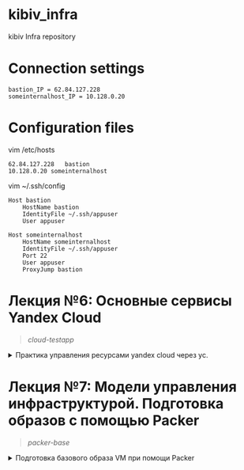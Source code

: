 # kibiv_infra
kibiv Infra repository

# Connection settings
````
bastion_IP = 62.84.127.228
someinternalhost_IP = 10.128.0.20
````
# Configuration files
vim /etc/hosts
````
62.84.127.228	bastion
10.128.0.20	someinternalhost
````
vim ~/.ssh/config
````
Host bastion
	HostName bastion
	IdentityFile ~/.ssh/appuser
	User appuser

Host someinternalhost
	HostName someinternalhost
	IdentityFile ~/.ssh/appuser
	Port 22
	User appuser
	ProxyJump bastion
````

# **Лекция №6: Основные сервисы Yandex Cloud**
> _cloud-testapp_
<details>
  <summary>Практика управления ресурсами yandex cloud через yc.</summary>

# Задание 1:
Данные для подключения к облачному приложению:
````bash
testapp_IP = 51.250.8.21
testapp_port = 9292
````
# Задание 2:
Созданы следующие скрипты (права на выполнение добавлены):
```
- install_ruby.sh
- install_mongodb.sh
- deploy.sh
```


# Дополнительное задание 3:
Создан startup script
- `startup_script.sh`

Команда для создания инстанса с запущенным приложением
- `./create_instance.sh`

Для прохождения автотестов необходимо разрешить подключаться к mongodb по всем IP-адресам

````bash
sudo sed -i -e 's/127.0.0.1/0.0.0.0/g' /etc/mongod.conf
````
</details>


# **Лекция №7: Модели управления инфраструктурой. Подготовка образов с помощью Packer**
> _packer-base_
<details>
  <summary>Подготовка базового образа VM при помощи Packer</summary>

## **Задание:**
Подготовка базового образа VM при помощи Packer.

Цель:
В данном дз студент произведет сборку готового образа с уже установленным приложением при помощи Packer. Задеплоит приложение в Yandex compute cloud при помощи ранее подготовленного образа.
В данном задании тренируются навыки: работы с Packer, работы с YC.

Все действия описаны в методическом указании.

Критерии оценки:
0 б. - задание не выполнено
1 б. - задание выполнено
2 б. - выполнены все дополнительные задания

---

## **Выполнено:**

1. Установлен Packer:

````bash
$ packer -v
1.7.8
````

2.1. Создан сервисный аккаунт:
````bash
name: sa-user
````

2.2. Делегированы права editor сервисному аккаунту для Packer

2.3. Создан service account key file

3. Созданы файлы-шаблоны Packer 
````bash
ubuntu16.json
ubuntu20.json
````
4. Созданы скрипты для provisioners 
````bash
install_ruby.sh
install_mongodb.sh
````

5. Выполнено параметризирование шаблона с применением 
````bash
variables.json.example
````
6. Выполнена проверка на ошибки

7. Выполнен запуск сборки образа
````bash
packer build -var-file=./variables.json ./ubuntu16.json
````

8. Создана ВМ с использованием созданного образа

9. Выполнено "дожаривание" ВМ для запуска приложения:
````bash
sudo apt-get update
sudo apt-get install -y git
git clone -b monolith https://github.com/express42/reddit.git
cd reddit && bundle install
puma -d
````

10. Построение bake-образа `*`
- Создан immutable.json
- Создан systemd unit puma.service
- Запущена сборка
````bash
packer build -var-file=./variables.json immutable.json
````
- Проверка созданных образов:
````bash
reddit-base
reddit-full
````

11. Выполнена автоматизация создания ВМ `*`
- Создан 
`create-instance.sh`

````bash
#!/bin/bash
yc compute instance create \
  --name reddit-app \
  --hostname reddit-app \
  --memory=4 \
  --create-boot-disk image-folder-id="yc_folder_id",image-family=reddit-full,size=10GB \
  --network-interface subnet-name=default-ru-central1-a,nat-ip-version=ipv4 \
  --metadata serial-port-enable=1 \
  --metadata-from-file user-data=./metadata.yaml \
````
</details>
